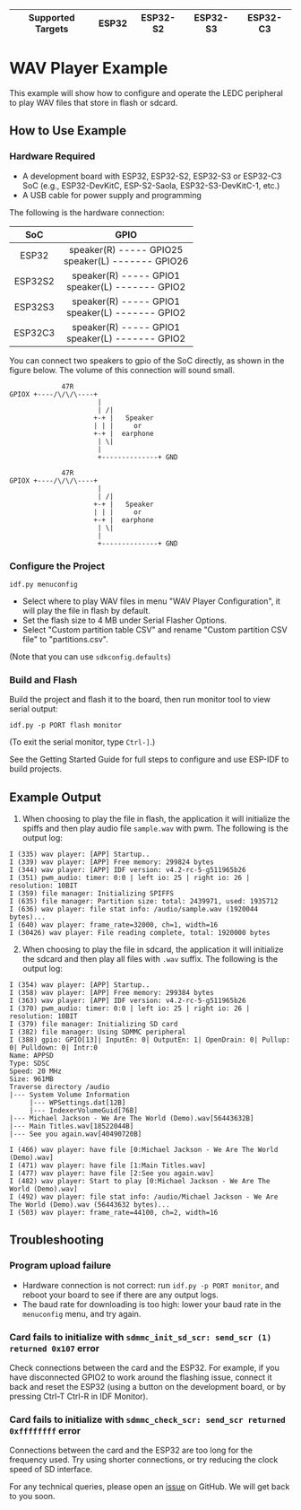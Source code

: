 | Supported Targets | ESP32 | ESP32-S2 | ESP32-S3 | ESP32-C3 |
| ----------------- | ----- | -------- | -------- | -------- |
# WAV Player Example

This example will show how to configure and operate the LEDC peripheral to play WAV files that store in flash or sdcard.

## How to Use Example

### Hardware Required

* A development board with ESP32, ESP32-S2, ESP32-S3 or ESP32-C3 SoC (e.g., ESP32-DevKitC, ESP-S2-Saola, ESP32-S3-DevKitC-1, etc.)
* A USB cable for power supply and programming

The following is the hardware connection:

|SoC|GPIO|
|:---:|:---:|
|ESP32|speaker(R) ----- GPIO25<br />speaker(L) ------- GPIO26|
|ESP32S2|speaker(R) ----- GPIO1<br />speaker(L) ------- GPIO2|
|ESP32S3|speaker(R) ----- GPIO1<br />speaker(L) ------- GPIO2|
|ESP32C3|speaker(R) ----- GPIO1<br />speaker(L) ------- GPIO2|


You can connect two speakers to gpio of the SoC directly, as shown in the figure below. The volume of this connection will sound small.

```
             47R
GPIOX +----/\/\/\----+
                      |    
                      | /|
                     +-+ |   Speaker
                     | | |     or
                     +-+ |  earphone
                      | \|
                      |
                      +--------------+ GND

             47R
GPIOX +----/\/\/\----+
                      |    
                      | /|
                     +-+ |   Speaker
                     | | |     or
                     +-+ |  earphone
                      | \|
                      |
                      +--------------+ GND

```

### Configure the Project

```
idf.py menuconfig
```

* Select where to play WAV files in menu "WAV Player Configuration", it will play the file in flash by default.
* Set the flash size to 4 MB under Serial Flasher Options.
* Select "Custom partition table CSV" and rename "Custom partition CSV file" to "partitions.csv".

(Note that you can use `sdkconfig.defaults`)

### Build and Flash

Build the project and flash it to the board, then run monitor tool to view serial output:

```
idf.py -p PORT flash monitor
```

(To exit the serial monitor, type ``Ctrl-]``.)

See the Getting Started Guide for full steps to configure and use ESP-IDF to build projects.

## Example Output

1. When choosing to play the file in flash, the application it will initialize the spiffs and then play audio file `sample.wav` with pwm.
The following is the output log:

```
I (335) wav player: [APP] Startup..
I (339) wav player: [APP] Free memory: 299824 bytes
I (344) wav player: [APP] IDF version: v4.2-rc-5-g511965b26
I (351) pwm_audio: timer: 0:0 | left io: 25 | right io: 26 | resolution: 10BIT
I (359) file manager: Initializing SPIFFS
I (635) file manager: Partition size: total: 2439971, used: 1935712
I (636) wav player: file stat info: /audio/sample.wav (1920044 bytes)...
I (640) wav player: frame_rate=32000, ch=1, width=16
I (30426) wav player: File reading complete, total: 1920000 bytes
```

2. When choosing to play the file in sdcard, the application it will initialize the sdcard and then play all files with `.wav` suffix.
The following is the output log:

```
I (354) wav player: [APP] Startup..
I (358) wav player: [APP] Free memory: 299384 bytes
I (363) wav player: [APP] IDF version: v4.2-rc-5-g511965b26
I (370) pwm_audio: timer: 0:0 | left io: 25 | right io: 26 | resolution: 10BIT
I (379) file manager: Initializing SD card
I (382) file manager: Using SDMMC peripheral
I (388) gpio: GPIO[13]| InputEn: 0| OutputEn: 1| OpenDrain: 0| Pullup: 0| Pulldown: 0| Intr:0 
Name: APPSD
Type: SDSC
Speed: 20 MHz
Size: 961MB
Traverse directory /audio
|--- System Volume Information
     |--- WPSettings.dat[12B]
     |--- IndexerVolumeGuid[76B]
|--- Michael Jackson - We Are The World (Demo).wav[56443632B]
|--- Main Titles.wav[18522044B]
|--- See you again.wav[40490720B]

I (466) wav player: have file [0:Michael Jackson - We Are The World (Demo).wav]
I (471) wav player: have file [1:Main Titles.wav]
I (477) wav player: have file [2:See you again.wav]
I (482) wav player: Start to play [0:Michael Jackson - We Are The World (Demo).wav]
I (492) wav player: file stat info: /audio/Michael Jackson - We Are The World (Demo).wav (56443632 bytes)...
I (503) wav player: frame_rate=44100, ch=2, width=16
```

## Troubleshooting

### Program upload failure

* Hardware connection is not correct: run `idf.py -p PORT monitor`, and reboot your board to see if there are any output logs.
* The baud rate for downloading is too high: lower your baud rate in the `menuconfig` menu, and try again.

### Card fails to initialize with `sdmmc_init_sd_scr: send_scr (1) returned 0x107` error

Check connections between the card and the ESP32. For example, if you have disconnected GPIO2 to work around the flashing issue, connect it back and reset the ESP32 (using a button on the development board, or by pressing Ctrl-T Ctrl-R in IDF Monitor).

### Card fails to initialize with `sdmmc_check_scr: send_scr returned 0xffffffff` error

Connections between the card and the ESP32 are too long for the frequency used. Try using shorter connections, or try reducing the clock speed of SD interface.

For any technical queries, please open an [issue](https://github.com/espressif/esp-idf/issues) on GitHub. We will get back to you soon.

